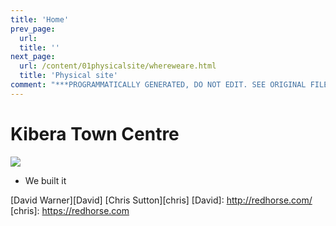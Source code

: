 ```yaml
---
title: 'Home'
prev_page:
  url: 
  title: ''
next_page:
  url: /content/01physicalsite/whereweare.html
  title: 'Physical site'
comment: "***PROGRAMMATICALLY GENERATED, DO NOT EDIT. SEE ORIGINAL FILES IN /content***"
---
```

# Kibera Town Centre
<img src="https://circleci.com/gh/jupyter/jupyter-book.svg?style=svg" class="left">

- We built it

[David Warner][David]
[Chris Sutton][chris]
[David]: http://redhorse.com/
[chris]: https://redhorse.com
